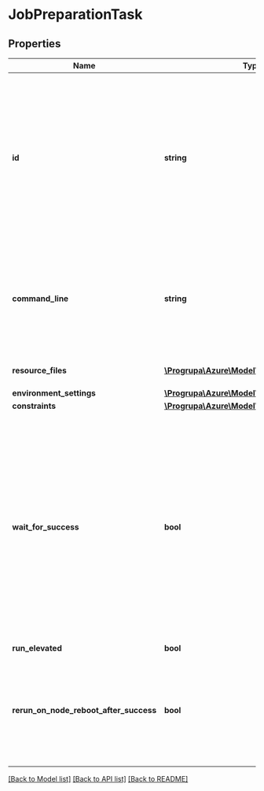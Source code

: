 # JobPreparationTask

## Properties
Name | Type | Description | Notes
------------ | ------------- | ------------- | -------------
**id** | **string** | The ID can contain any combination of alphanumeric characters including hyphens and underscores and cannot contain more than 64 characters. If you do not specify this property, the Batch service assigns a default value of &#39;jobpreparation&#39;. No other task in the job can have the same id as the Job Preparation task. If you try to submit a task with the same id, the Batch service rejects the request with error code TaskIdSameAsJobPreparationTask; if you are calling the REST API directly, the HTTP status code is 409 (Conflict). | [optional] 
**command_line** | **string** | The command line does not run under a shell, and therefore cannot take advantage of shell features such as environment variable expansion. If you want to take advantage of such features, you should invoke the shell in the command line, for example using \&quot;cmd /c MyCommand\&quot; in Windows or \&quot;/bin/sh -c MyCommand\&quot; in Linux. | 
**resource_files** | [**\Progrupa\Azure\Model\ResourceFile[]**](ResourceFile.md) | Files listed under this element are located in the task&#39;s working directory. | [optional] 
**environment_settings** | [**\Progrupa\Azure\Model\EnvironmentSetting[]**](EnvironmentSetting.md) |  | [optional] 
**constraints** | [**\Progrupa\Azure\Model\TaskConstraints**](TaskConstraints.md) |  | [optional] 
**wait_for_success** | **bool** | If true and the Job Preparation task fails on a compute node, the Batch service retries the Job Preparation task up to its maximum retry count (as specified in the constraints element). If the task has still not completed successfully after all retries, then the Batch service will not schedule tasks of the job to the compute node. The compute node remains active and eligible to run tasks of other jobs. If false, the Batch service will not wait for the Job Preparation task to complete. In this case, other tasks of the job can start executing on the compute node while the Job Preparation task is still running; and even if the Job Preparation task fails, new tasks will continue to be scheduled on the node. The default value is true. | [optional] 
**run_elevated** | **bool** |  | [optional] 
**rerun_on_node_reboot_after_success** | **bool** | The Job Preparation task is always rerun if a compute node is reimaged, or if the Job Preparation task did not complete (e.g. because the reboot occurred while the task was running). Therefore, you should always write a Job Preparation task to be idempotent and to behave correctly if run multiple times. The default value is true. | [optional] 

[[Back to Model list]](../README.md#documentation-for-models) [[Back to API list]](../README.md#documentation-for-api-endpoints) [[Back to README]](../README.md)


